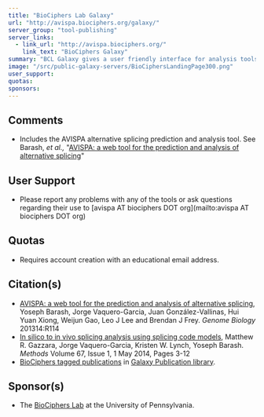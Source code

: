 ```yaml
---
title: "BioCiphers Lab Galaxy"
url: "http://avispa.biociphers.org/galaxy/"
server_group: "tool-publishing"
server_links: 
  - link_url: "http://avispa.biociphers.org/"
    link_text: "BioCiphers Galaxy"
summary: "BCL Galaxy gives a user friendly interface for analysis tools developed by the [BioCiphers Lab](http://biociphers.org/) at the University of Pennsylvania. "
image: "/src/public-galaxy-servers/BioCiphersLandingPage300.png"
user_support: 
quotas: 
sponsors: 
---
```


## Comments

* Includes the AVISPA alternative splicing prediction and analysis tool.  See Barash, *et al.,* "[AVISPA: a web tool for the prediction and analysis of alternative splicing](http://genomebiology.com/2013/14/10/R114)"

## User Support

* Please report any problems with any of the tools or ask questions regarding their use to  [avispa AT biociphers DOT org](mailto:avispa AT biociphers DOT org)

## Quotas

* Requires account creation with an educational email address.

## Citation(s)

* [AVISPA: a web tool for the prediction and analysis of alternative splicing](https://doi.org/10.1186/gb-2013-14-10-r114), Yoseph Barash, Jorge Vaquero-Garcia, Juan González-Vallinas, Hui Yuan Xiong, Weijun Gao, Leo J Lee and Brendan J Frey. *Genome Biology* 201314:R114 
* [In silico to in vivo splicing analysis using splicing code models](http://dx.doi.org/10.1016/j.ymeth.2013.11.006), Matthew R. Gazzara, Jorge Vaquero-Garcia, Kristen W. Lynch, Yoseph Barash. *Methods* Volume 67, Issue 1, 1 May 2014, Pages 3-12
* [BioCiphers tagged publications](https://www.zotero.org/groups/1732893/galaxy/items/tag/%3EBioCiphers) in [Galaxy Publication library](/src/publication-library/index.md).

## Sponsor(s)

* The [BioCiphers Lab](http://biociphers.org/) at the University of Pennsylvania.
